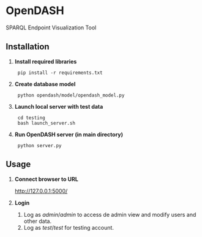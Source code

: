 OpenDASH
========

SPARQL Endpoint Visualization Tool


Installation
------------

1. **Install required libraries**

		pip install -r requirements.txt

2. **Create database model**

		python opendash/model/opendash_model.py

3. **Launch local server with test data** 

		cd testing
		bash launch_server.sh

4. **Run OpenDASH server (in main directory)**

		python server.py
		
Usage
-----

1. **Connect browser to URL** 

      http://127.0.0.1:5000/
            
2. **Login**

      1. Log as *admin*/*admin* to access de admin view and modify users and other data.
      1. Log as *test*/*test* for testing account.



